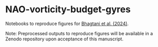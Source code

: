 # NAO-vorticity-budget-gyres
Notebooks to reproduce figures for [Bhagtani et al. (2024)](https://arxiv.org/abs/2410.17089).

Note: Preprocessed outputs to reproduce figures will be available in a Zenodo repository upon acceptance of this manuscript.
